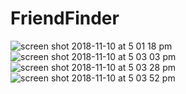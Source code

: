 # FriendFinder

![screen shot 2018-11-10 at 5 01 18 pm](https://user-images.githubusercontent.com/11036845/48309259-ce759680-e52a-11e8-8ab6-b3dcb94a1f94.png)
![screen shot 2018-11-10 at 5 03 03 pm](https://user-images.githubusercontent.com/11036845/48309261-d03f5a00-e52a-11e8-9c07-6509a197ca87.png)
![screen shot 2018-11-10 at 5 03 28 pm](https://user-images.githubusercontent.com/11036845/48309262-d2091d80-e52a-11e8-800c-60bd5c4ed23f.png)
![screen shot 2018-11-10 at 5 03 52 pm](https://user-images.githubusercontent.com/11036845/48309263-d3d2e100-e52a-11e8-9f8b-d7dfd090df23.png)
